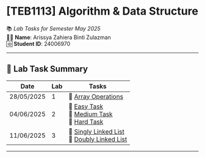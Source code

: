 # **[TEB1113] Algorithm & Data Structure**

📚 *Lab Tasks for Semester May 2025*  
👩‍🎓 **Name**: Arissya Zahiera Binti Zulazman  
🆔 **Student ID**: 24006970

---

## 🔬 Lab Task Summary

| Date       | Lab | Tasks                                                                                                                                                    |
|------------|-----|----------------------------------------------------------------------------------------------------------------------------------------------------------|
| 28/05/2025 | 1   | 🔹 [Array Operations](./ADS_Lab_1/24006970_lab1_ADS.cpp)                                                                                                   |
| 04/06/2025 | 2   | 🔹 [Easy Task](./ADS_L2/24006970_ADS_L2_easy.cpp)  <br> 🔹 [Medium Task](./ADS_L2/24006970_ADS_L2_Medium.cpp) <br> 🔹 [Hard Task](./ADS_L2/24006970_ADS_L2_Hard.cpp) |
| 11/06/2025 | 3   | 🔹 [Singly Linked List](./ADS_L3/24006970_ADS_L3_SinglyLinkedList.cpp) <br> 🔹 [Doubly Linked List](./ADS_L3/24006970_ADS_L3_DoublyLinkedList/24006970_ADS_L3_DoublyLinkedList.cpp) |

---
